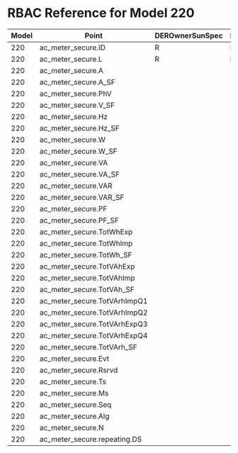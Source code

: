 # RBAC Reference for Model 220

| Model | Point | DEROwnerSunSpec | DERInstallerSunSpec | DERVendorSunSpec | ServiceProviderSunSpec | GridOperatorSunSpec |
|-------|-------|------------------|---------------------|------------------|------------------------|---------------------|
| 220 | ac_meter_secure.ID | R | R | R | R | R |
| 220 | ac_meter_secure.L | R | R | R | R | R |
| 220 | ac_meter_secure.A |  |  |  |  |  |
| 220 | ac_meter_secure.A_SF |  |  |  |  |  |
| 220 | ac_meter_secure.PhV |  |  |  |  |  |
| 220 | ac_meter_secure.V_SF |  |  |  |  |  |
| 220 | ac_meter_secure.Hz |  |  |  |  |  |
| 220 | ac_meter_secure.Hz_SF |  |  |  |  |  |
| 220 | ac_meter_secure.W |  |  |  |  |  |
| 220 | ac_meter_secure.W_SF |  |  |  |  |  |
| 220 | ac_meter_secure.VA |  |  |  |  |  |
| 220 | ac_meter_secure.VA_SF |  |  |  |  |  |
| 220 | ac_meter_secure.VAR |  |  |  |  |  |
| 220 | ac_meter_secure.VAR_SF |  |  |  |  |  |
| 220 | ac_meter_secure.PF |  |  |  |  |  |
| 220 | ac_meter_secure.PF_SF |  |  |  |  |  |
| 220 | ac_meter_secure.TotWhExp |  |  |  |  |  |
| 220 | ac_meter_secure.TotWhImp |  |  |  |  |  |
| 220 | ac_meter_secure.TotWh_SF |  |  |  |  |  |
| 220 | ac_meter_secure.TotVAhExp |  |  |  |  |  |
| 220 | ac_meter_secure.TotVAhImp |  |  |  |  |  |
| 220 | ac_meter_secure.TotVAh_SF |  |  |  |  |  |
| 220 | ac_meter_secure.TotVArhImpQ1 |  |  |  |  |  |
| 220 | ac_meter_secure.TotVArhImpQ2 |  |  |  |  |  |
| 220 | ac_meter_secure.TotVArhExpQ3 |  |  |  |  |  |
| 220 | ac_meter_secure.TotVArhExpQ4 |  |  |  |  |  |
| 220 | ac_meter_secure.TotVArh_SF |  |  |  |  |  |
| 220 | ac_meter_secure.Evt |  |  |  |  |  |
| 220 | ac_meter_secure.Rsrvd |  |  |  |  |  |
| 220 | ac_meter_secure.Ts |  |  |  |  |  |
| 220 | ac_meter_secure.Ms |  |  |  |  |  |
| 220 | ac_meter_secure.Seq |  |  |  |  |  |
| 220 | ac_meter_secure.Alg |  |  |  |  |  |
| 220 | ac_meter_secure.N |  |  |  |  |  |
| 220 | ac_meter_secure.repeating.DS |  |  |  |  |  |
